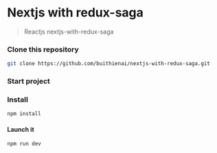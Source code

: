 Nextjs with redux-saga
=========================

> Reactjs nextjs-with-redux-saga 

### Clone this repository

```bash
git clone https://github.com/buithienai/nextjs-with-redux-saga.git
```

### Start project

### Install

```bash
npm install
```

#### Launch it

```bash
npm run dev
```